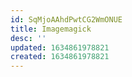 ```yaml
---
id: SqMjoAAhdPwtCG2WmONUE
title: Imagemagick
desc: ''
updated: 1634861978821
created: 1634861978821
---
```


